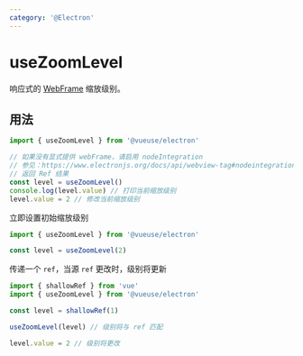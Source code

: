 ```yaml
---
category: '@Electron'
---
```


# useZoomLevel

响应式的 [WebFrame](https://www.electronjs.org/docs/api/web-frame#webframe) 缩放级别。

## 用法

```ts
import { useZoomLevel } from '@vueuse/electron'

// 如果没有显式提供 webFrame，请启用 nodeIntegration
// 参见：https://www.electronjs.org/docs/api/webview-tag#nodeintegration
// 返回 Ref 结果
const level = useZoomLevel()
console.log(level.value) // 打印当前缩放级别
level.value = 2 // 修改当前缩放级别
```

立即设置初始缩放级别

```js
import { useZoomLevel } from '@vueuse/electron'

const level = useZoomLevel(2)
```

传递一个 `ref`，当源 `ref` 更改时，级别将更新

```js
import { shallowRef } from 'vue'
import { useZoomLevel } from '@vueuse/electron'

const level = shallowRef(1)

useZoomLevel(level) // 级别将与 ref 匹配

level.value = 2 // 级别将更改
```
